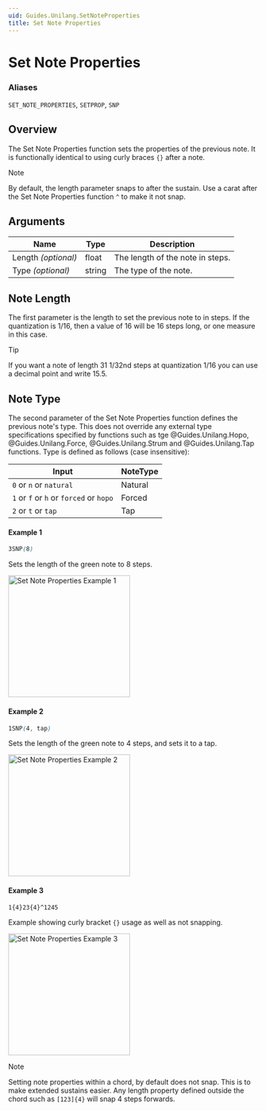 ```yaml
---
uid: Guides.Unilang.SetNoteProperties
title: Set Note Properties
---
```


# Set Note Properties
### Aliases
`SET_NOTE_PROPERTIES`, `SETPROP`, `SNP`

## Overview
The Set Note Properties function sets the properties of the previous note. It is functionally identical to using curly braces `{}` after a note.

> [!NOTE]
> By default, the length parameter snaps to after the sustain. Use a carat after the Set Note Properties function `^` to make it not snap.

## Arguments
| Name                | Type        | Description                      |
| --------------------| ----------- | -------------------------------- |
| Length *(optional)* | float       | The length of the note in steps. | 
| Type *(optional)*   | string      | The type of the note.            |

## Note Length
The first parameter is the length to set the previous note to in steps.
If the quantization is 1/16, then a value of 16 will be 16 steps long, or one measure in this case.

> [!TIP]
> If you want a note of length 31 1/32nd steps at quantization 1/16 you can use a decimal point and write 15.5.

## Note Type
The second parameter of the Set Note Properties function defines the previous note's type.
This does not override any external type specifications specified by functions such as tge @Guides.Unilang.Hopo, @Guides.Unilang.Force, @Guides.Unilang.Strum and @Guides.Unilang.Tap functions.
Type is defined as follows (case insensitive):

| Input                                   | NoteType |
| ----------------------------------------| -------- |
| `0` or `n` or `natural`                 | Natural  |
| `1` or `f` or `h` or `forced` or `hopo` | Forced   |
| `2` or `t` or `tap`                     | Tap      |

#### Example 1
```css
3SNP(8)
```
Sets the length of the green note to 8 steps.

<img src="/images/unilang_examples/set_note_properties/example1.png" alt="Set Note Properties Example 1" style="width:245px;"/>

#### Example 2
```css
1SNP(4, tap)
```
Sets the length of the green note to 4 steps, and sets it to a tap.

<img src="/images/unilang_examples/set_note_properties/example2.png" alt="Set Note Properties Example 2" style="width:245px;"/>

#### Example 3
```css
1{4}23{4}^1245
```
Example showing curly bracket `{}` usage as well as not snapping.

<img src="/images/unilang_examples/set_note_properties/example3.png" alt="Set Note Properties Example 3" style="width:245px;"/>

> [!NOTE]
> Setting note properties within a chord, by default does not snap. This is to make extended sustains easier. Any length property defined outside the chord such as `[123]{4}` will snap 4 steps forwards.